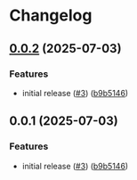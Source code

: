 # Changelog

## [0.0.2](https://github.com/kircherlab/IGVF_MPRA_quantification/compare/v0.0.1...v0.0.2) (2025-07-03)


### Features

* initial release ([#3](https://github.com/kircherlab/IGVF_MPRA_quantification/issues/3)) ([b9b5146](https://github.com/kircherlab/IGVF_MPRA_quantification/commit/b9b5146b67d2790eb2cef54aa59211b73b348116))

## 0.0.1 (2025-07-03)


### Features

* initial release ([#3](https://github.com/kircherlab/IGVF_MPRA_quantification/issues/3)) ([b9b5146](https://github.com/kircherlab/IGVF_MPRA_quantification/commit/b9b5146b67d2790eb2cef54aa59211b73b348116))
